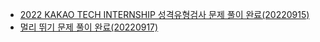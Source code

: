 * [2022 KAKAO TECH INTERNSHIP 성격유형검사 문제 풀이 완료(20220915)](https://spjh.tistory.com/36)
* [멀리 뛰기 문제 풀이 완료(20220917)](https://spjh.tistory.com/38)
